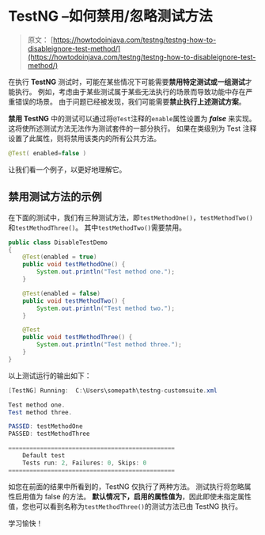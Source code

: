 # TestNG –如何禁用/忽略测试方法

> 原文： [https://howtodoinjava.com/testng/testng-how-to-disableignore-test-method/](https://howtodoinjava.com/testng/testng-how-to-disableignore-test-method/)

在执行 **TestNG** 测试时，可能在某些情况下可能需要**禁用特定测试或一组测试**才能执行。 例如，考虑由于某些测试属于某些无法执行的场景而导致功能中存在严重错误的场景。 由于问题已经被发现，我们可能需要**禁止执行上述测试方案**。

**禁用 TestNG** 中的测试可以通过将`@Test`注释的`enable`属性设置为 ***false*** 来实现。 这将使所述测试方法无法作为测试套件的一部分执行。 如果在类级别为 Test 注释设置了此属性，则将禁用该类内的所有公共方法。

```java
@Test( enabled=false )
```

让我们看一个例子，以更好地理解它。

## 禁用测试方法的示例

在下面的测试中，我们有三种测试方法，即`testMethodOne()`，`testMethodTwo()`和`testMethodThree()`。 其中`testMethodTwo()`需要禁用。

```java
public class DisableTestDemo 
{
	@Test(enabled = true)
	public void testMethodOne() {
		System.out.println("Test method one.");
	}

	@Test(enabled = false)
	public void testMethodTwo() {
		System.out.println("Test method two.");
	}

	@Test
	public void testMethodThree() {
		System.out.println("Test method three.");
	}
}

```

以上测试运行的输出如下：

```java
[TestNG] Running:  C:\Users\somepath\testng-customsuite.xml

Test method one.
Test method three.

PASSED: testMethodOne
PASSED: testMethodThree

===============================================
    Default test
    Tests run: 2, Failures: 0, Skips: 0
===============================================

```

如您在前面的结果中所看到的，TestNG 仅执行了两种方法。 测试执行将忽略属性启用值为 false 的方法。 **默认情况下，启用的属性值为**，因此即使未指定属性值，您也可以看到名称为`testMethodThree()`的测试方法已由 TestNG 执行。

学习愉快！